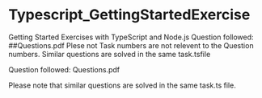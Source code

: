 # Typescript_GettingStartedExercise
Getting Started Exercises with TypeScript and Node.js 
Question followed: ##Questions.pdf
Plese not Task numbers are not relevent to the Question numbers. Similar questions are solved in the same task<number>.tsfile

Question followed: Questions.pdf

Please note that similar questions are solved in the same task.ts file.